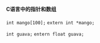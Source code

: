 #### C语言中的指针和数组

`
int mango[100];
`
`
extern int *mango;
`

`
int guava;
`
`
entern float guava;
`

